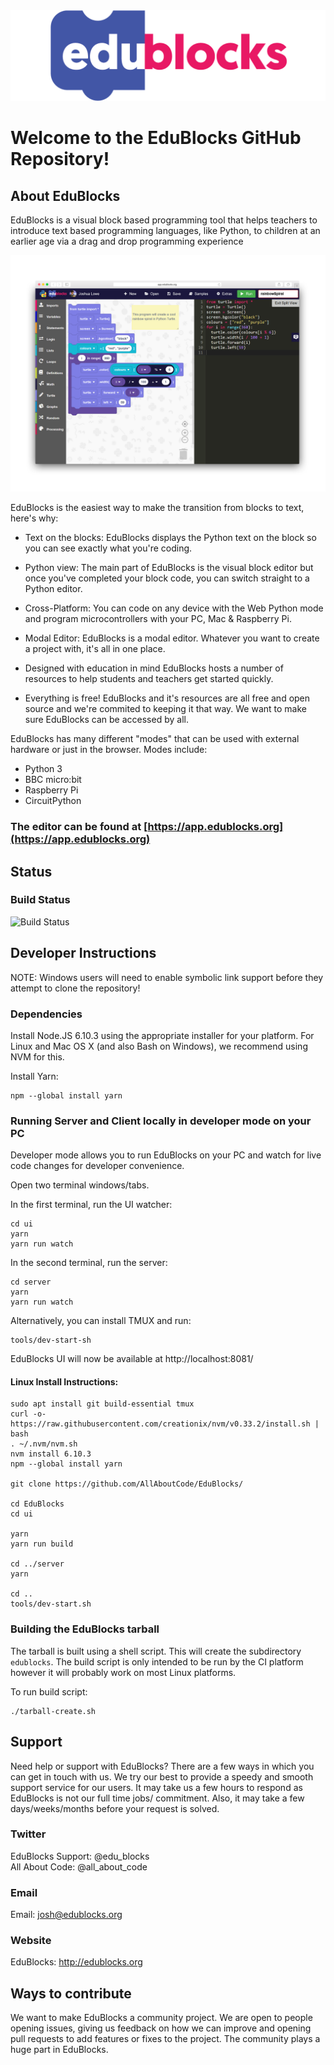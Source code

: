 <div style="text-align:center"><img src ="misc/edublock-logo_Final_edublocks_Blue-pink.png" /></div>

Welcome to the EduBlocks GitHub Repository!
===========================================

About EduBlocks
---------------
EduBlocks is a visual block based programming tool that helps teachers to introduce text based programming languages, like Python, to children at an earlier age via a drag and drop programming experience

![alt tag](misc/newappimage.png)

EduBlocks is the easiest way to make the transition from blocks to text, here's why:

* Text on the blocks:
EduBlocks displays the Python text on the block so you can see exactly what you're coding.

* Python view:
The main part of EduBlocks is the visual block editor but once you've completed your block code, you can switch straight to a Python editor.

* Cross-Platform:
You can code on any device with the Web Python mode and program microcontrollers with your PC, Mac & Raspberry Pi.

* Modal Editor:
EduBlocks is a modal editor. Whatever you want to create a project with, it's all in one place.

* Designed with education in mind
EduBlocks hosts a number of resources to help students and teachers get started quickly.

* Everything is free!
EduBlocks and it's resources are all free and open source and we're commited to keeping it that way. We want to make sure EduBlocks can be accessed by all.

EduBlocks has many different "modes" that can be used with external hardware or just in the browser. Modes include:

- Python 3
- BBC micro:bit
- Raspberry Pi
- CircuitPython

### The editor can be found at [https://app.edublocks.org](https://app.edublocks.org)

Status
---------------
### Build Status

![Build Status](https://jenkins.pi-supply.com/job/Edublocks%20Release/badge/icon)


Developer Instructions
----------------------

NOTE: Windows users will need to enable symbolic link support before they attempt to clone the repository!

### Dependencies

Install Node.JS 6.10.3 using the appropriate installer for your platform. For Linux and Mac OS X (and also Bash on Windows), we recommend using NVM for this.

Install Yarn:

    npm --global install yarn


### Running Server and Client locally in developer mode on your PC

Developer mode allows you to run EduBlocks on your PC and watch for live code changes for developer convenience.

Open two terminal windows/tabs.

In the first terminal, run the UI watcher:

    cd ui
    yarn
    yarn run watch

In the second terminal, run the server:

    cd server
    yarn
    yarn run watch

Alternatively, you can install TMUX and run:

    tools/dev-start-sh

EduBlocks UI will now be available at http://localhost:8081/

#### Linux Install Instructions:

    sudo apt install git build-essential tmux
    curl -o- https://raw.githubusercontent.com/creationix/nvm/v0.33.2/install.sh | bash
    . ~/.nvm/nvm.sh
    nvm install 6.10.3
    npm --global install yarn

    git clone https://github.com/AllAboutCode/EduBlocks/

    cd EduBlocks
    cd ui

    yarn
    yarn run build

    cd ../server
    yarn

    cd ..
    tools/dev-start.sh

### Building the EduBlocks tarball

The tarball is built using a shell script. This will create the subdirectory `edublocks`. The build script is only intended to be run by the CI platform however it will probably work on most Linux platforms.

To run build script:

    ./tarball-create.sh

Support
-------

Need help or support with EduBlocks? There are a few ways in which you can get in touch with us. We try our best to provide a speedy and smooth support service for our users. It may take us a few hours to respond as EduBlocks is not our full time jobs/ commitment. Also, it may take a few days/weeks/months before your request is solved.

### Twitter

EduBlocks Support: @edu_blocks
<br>
All About Code: @all_about_code

### Email

Email: josh@edublocks.org


### Website

EduBlocks: http://edublocks.org

Ways to contribute
-----------

We want to make EduBlocks a community project. We are open to people opening issues, giving us feedback on how we can improve and opening pull requests to add features or fixes to the project. The community plays a huge part in EduBlocks.

